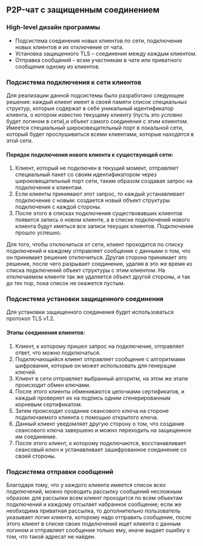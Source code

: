 ## P2P-чат с защищенным соединением
### High-level дизайн программы
* Подсистема соединения новых клиентов по сети, подключение новых клиентов и их отключение от чата.
* Установка защищенного TLS – соединения между каждым клиентом.
* Отправка сообщений – всем участникам в чате или приватного сообщения одному из клиентов.

### Подсистема подключения к сети клиентов
Для реализации данной подсистемы было разработано следующее решение: каждый клиент имеет в своей памяти список специальных структур, которые содержат в себе уникальный идентификатор клиента, о котором известно текущему клиенту (пусть это условно будет логином в сети),и объект самого соединения с этим клиентом. Имеется специальный широковещательный порт в локальной сети, который будет прослушиваться всеми клиентами, которые находятся в этой сети. 
#### Порядок подключения нового клиента к существующей сети:
1. Клиент, который не подключен в текущий момент, отправляет специальный пакет со своим идентификатором через широковещательный порт сети, таким образом создавая запрос на подключения к клиентам.
2. Если клиенты принимают этот запрос, то каждый устанавливает подключение  с новым: создается новый объект структуры подключения с каждой стороны.
3. После этого в списках подключения существовавших клиентов появится запись о новом клиенте, а в списке подключений нового клиента будут иметься все записи текущих клиентов. Подключение прошло успешно.

Для того, чтобы отключиться от сети, клиент проходится по списку подключений и каждому отправляет сообщение с данными  о том, что он принимает решение отключиться. Другая сторона принимает это решение, после чего разрывает соединение, удаляя в это же время из списка подключений объект структуры с этим клиентом. На отключаемом клиенте так же удаляется объект другой стороны, и так до тех пор, пока список не окажется пустым.

### Подсистема установки защищенного соединения
Для установки защищенного соединения будет использоваться протокол TLS v1.2. 
#### Этапы соединения клиентов:
1. Клиент, к которому пришел запрос на подключение, отправляет ответ, что можно подключаться.
2. Подключающийся клиент отправляет сообщение с алгоритмами шифрования, которые он может использовать для генерации ключей.
3. Клиент в сети отправляет выбранный алгоритм, на этом же этапе происходит обмен ключами.
4. После этого клиенты обмениваются цепочками сертификатов, и каждый проверяет их на подпись одним сгенерированным корневым сертификатом.
5. Затем происходит создание сеансового ключа на стороне подключаемого клиента с помощью открытого ключа.
6. Данный клиент уведомляет другую сторону о том, что создание сеансового ключа завершено и можно переходить на защищенное им соединение.
7. После этого клиент, к которому подключаются, восстанавливает сеансовый ключ и устанавливает зашифрованное соединение со своей стороны.

### Подсистема отправки сообщений
Благодаря тому, что у каждого клиента имеется список всех подключений, можно проводить рассылку сообщений несложным образом: для рассылки всем клиент проходится по всем объектам подключений и каждому отсылает набранное сообщение; если же необходима приватная рассылка, то дополнительно пользователь указывает логин клиента, которому надо отправить сообщение, после этого клиент в списке своих подключений ищет клиента с данным логином и отправляет сообщение только ему, иначе выдает ошибку о том, что такой адресат не найден.
